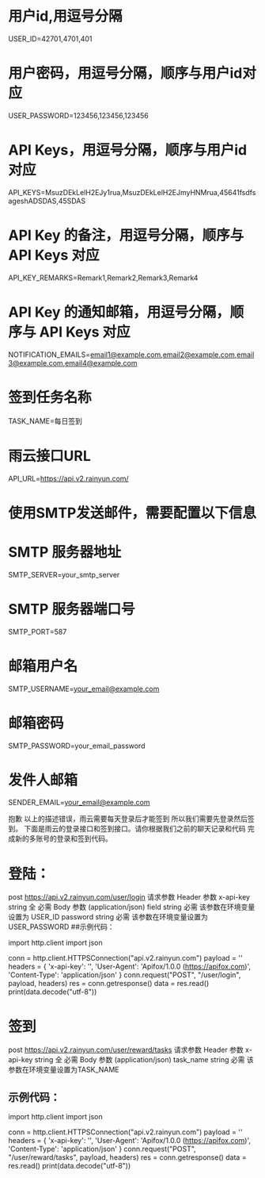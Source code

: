 # 用户id,用逗号分隔
USER_ID=42701,4701,401
# 用户密码，用逗号分隔，顺序与用户id对应
USER_PASSWORD=123456,123456,123456
# API Keys，用逗号分隔，顺序与用户id对应
API_KEYS=MsuzDEkLelH2EJy1rua,MsuzDEkLelH2EJmyHNMrua,45641fsdfsageshADSDAS,45SDAS
# API Key 的备注，用逗号分隔，顺序与 API Keys 对应
API_KEY_REMARKS=Remark1,Remark2,Remark3,Remark4
# API Key 的通知邮箱，用逗号分隔，顺序与 API Keys 对应
NOTIFICATION_EMAILS=email1@example.com,email2@example.com,email3@example.com,email4@example.com

# 签到任务名称
TASK_NAME=每日签到


# 雨云接口URL
API_URL=https://api.v2.rainyun.com/

# 使用SMTP发送邮件，需要配置以下信息
# SMTP 服务器地址
SMTP_SERVER=your_smtp_server
# SMTP 服务器端口号
SMTP_PORT=587
# 邮箱用户名
SMTP_USERNAME=your_email@example.com
# 邮箱密码
SMTP_PASSWORD=your_email_password
# 发件人邮箱
SENDER_EMAIL=your_email@example.com


抱歉 以上的描述错误，雨云需要每天登录后才能签到 所以我们需要先登录然后签到。
下面是雨云的登录接口和签到接口。请你根据我们之前的聊天记录和代码  完成新的多账号的登录和签到代码。
# 登陆：
post 
https://api.v2.rainyun.com/user/login
请求参数
Header 参数
x-api-key string 全 必需
Body 参数 (application/json)
field string   必需   该参数在环境变量设置为 USER_ID
password string  必需  该参数在环境变量设置为 USER_PASSWORD
##示例代码：

import http.client
import json

conn = http.client.HTTPSConnection("api.v2.rainyun.com")
payload = ''
headers = {
   'x-api-key': '',
   'User-Agent': 'Apifox/1.0.0 (https://apifox.com)',
   'Content-Type': 'application/json'
}
conn.request("POST", "/user/login", payload, headers)
res = conn.getresponse()
data = res.read()
print(data.decode("utf-8"))

# 签到
post
https://api.v2.rainyun.com/user/reward/tasks
请求参数
Header 参数
x-api-key string 全 必需
Body 参数 (application/json)
task_name string   必需   该参数在环境变量设置为TASK_NAME
 ## 示例代码：

import http.client
import json

conn = http.client.HTTPSConnection("api.v2.rainyun.com")
payload = ''
headers = {
   'x-api-key': '',
   'User-Agent': 'Apifox/1.0.0 (https://apifox.com)',
   'Content-Type': 'application/json'
}
conn.request("POST", "/user/reward/tasks", payload, headers)
res = conn.getresponse()
data = res.read()
print(data.decode("utf-8"))


